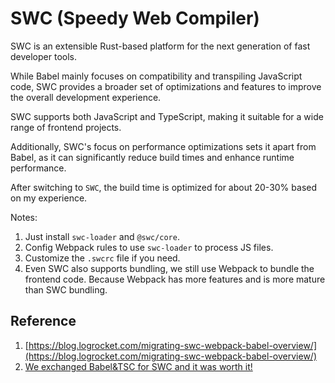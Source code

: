 # SWC (Speedy Web Compiler)

SWC is an extensible Rust-based platform for the next generation of fast developer tools.

While Babel mainly focuses on compatibility and transpiling JavaScript code, SWC provides a broader set of optimizations and features to improve the overall development experience. 

SWC supports both JavaScript and TypeScript, making it suitable for a wide range of frontend projects. 

Additionally, SWC's focus on performance optimizations sets it apart from Babel, as it can significantly reduce build times and enhance runtime performance.

After switching to `SWC`, the build time is optimized for about 20-30% based on my experience.

Notes:

1. Just install `swc-loader` and `@swc/core`.
2. Config Webpack rules to use `swc-loader` to process JS files.
3. Customize the `.swcrc` file if you need.
4. Even SWC also supports bundling, we still use Webpack to bundle the frontend code. Because Webpack has more features and is more mature than SWC bundling.

## Reference

1. [https://blog.logrocket.com/migrating-swc-webpack-babel-overview/](https://blog.logrocket.com/migrating-swc-webpack-babel-overview/)
2. [We exchanged Babel&TSC for SWC and it was worth it!](https://engineering.telia.no/blog/we-exchanged-babel-tsc-for-swc-and-it-was-worth-it)

